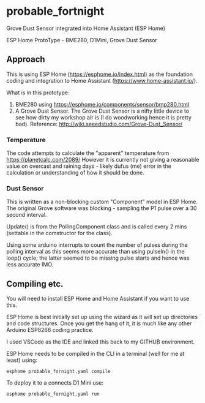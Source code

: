 # probable_fortnight
Grove Dust Sensor integrated into Home Assistant (ESP Home)

ESP Home ProtoType - BME280, D1Mini, Grove Dust Sensor

## Approach
This is using ESP Home (https://esphome.io/index.html) as the foundation coding and integration to Home Assistant (https://www.home-assistant.io/).

What is in this prototype:
1. BME280 using https://esphome.io/components/sensor/bmp280.html
2. A Grove Dust Sensor.  The Grove Dust Sensor is a nifty little device to see how dirty my workshop air is (I do woodworking hence it is pretty bad). Reference:  http://wiki.seeedstudio.com/Grove-Dust_Sensor/

### Temperature
The code attempts to calculate the "apparent" temperature from https://planetcalc.com/2089/
However it is currently not giving a reasonable value on overcast and raining days - likely dufus (me) error in the calculation or understanding of how it should be done.

### Dust Sensor 
This is written as a non-blocking custom "Component" model in ESP Home.  The original Grove software was blocking - sampling the P1 pulse over a 30 second interval.  

Update() is from the PollingComponent class and is called every 2 mins (settable in the comstructor for the class).

Using some arduino interrupts to count the number of pulses during the polling interval as this seems more accurate than using pulseIn() in the loop() cycle; the latter seemed to be missing pulse starts and hence was less accurate IMO.  

## Compiling etc.
You will need to install ESP Home and Home Assistant if you want to use this.

ESP Home is best initially set up using the wizard as it will set up directories and code structures.  Once you get the hang of it, it is much like any other Arduino ESP8266 coding practice.

I used VSCode as the IDE and linked this back to my GITHUB environment.

ESP Home needs to be compiled in the CLI in a terminal (well for me at least) using:

`esphome probable_fornight.yaml compile`

To deploy it to a connects D1 Mini use:

`esphome probable_fornight.yaml run`
